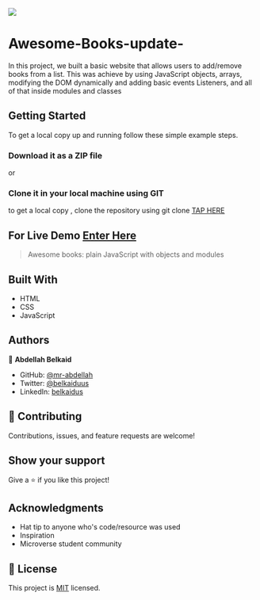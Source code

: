 ![](https://img.shields.io/badge/Microverse-blueviolet)

# Awesome-Books-update-

In this project, we built a basic website that allows users to add/remove books from a list. This was achieve by using JavaScript objects, arrays, modifying the DOM dynamically and adding basic events Listeners, and all of that inside modules and classes

## Getting Started

To get a local copy up and running follow these simple example steps.

### Download it as a ZIP file
or

### Clone it in your local machine using GIT
to get a local copy , clone the repository using git clone
[TAP HERE](https://github.com/mr-abdellah/Awesome-books-ES6.git)

## For Live Demo [Enter Here](https://mr-abdellah.github.io/Awesome-books-ES6/)

> Awesome books: plain JavaScript with objects and modules

## Built With

- HTML
- CSS
- JavaScript

## Authors

👤 **Abdellah Belkaid**

- GitHub: [@mr-abdellah](https://github.com/mr-abdellah)
- Twitter: [@belkaiduus](https://twitter.com/belkaiduus)
- LinkedIn: [belkaidus](https://linkedin.com/in/belkaidus)


## 🤝 Contributing

Contributions, issues, and feature requests are welcome!

## Show your support

Give a ⭐️ if you like this project!

## Acknowledgments

- Hat tip to anyone who's code/resource was used
- Inspiration
- Microverse student community

## 📝 License

This project is [MIT](./MIT.md) licensed.

